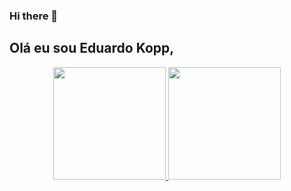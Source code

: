 ### Hi there 👋

<!--
**Eduardokopp/Eduardokopp** is a ✨ _special_ ✨ repository because its `README.md` (this file) appears on your GitHub profile.

Here are some ideas to get you started:

- 🔭 I’m currently working on ...
- 🌱 I’m currently learning ...
- 👯 I’m looking to collaborate on ...
- 🤔 I’m looking for help with ...
- 💬 Ask me about ...
- 📫 How to reach me: ...
- 😄 Pronouns: ...
- ⚡ Fun fact: ...
-->

## Olá eu sou Eduardo Kopp,
<div align="center">
  <a href="https://github.com/EduardoKopp">
  <img height="180em" src="https://github-readme-stats.vercel.app/api?username=eduardokopp&show_icons=true&theme=dracula&include_all_commits=true&count_private=true"/>
  <img height="180em" src="https://github-readme-stats.vercel.app/api/top-langs/?username=eduardokopp&layout=compact&langs_count=7&theme=dracula"/>
</div>